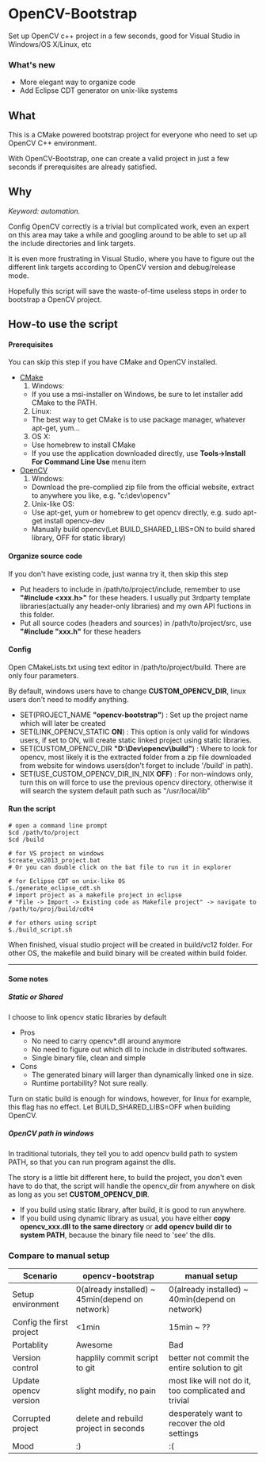 # OpenCV-Bootstrap
Set up OpenCV c++ project in a few seconds, good for Visual Studio in Windows/OS X/Linux, etc

### What's new
- More elegant way to organize code
- Add Eclipse CDT generator on unix-like systems 

## What
This is a CMake powered bootstrap project for everyone who need to set up OpenCV C++ environment. 

With OpenCV-Bootstrap, one can create a valid project in just a few seconds if prerequisites are already satisfied.

## Why 
*Keyword: automation.*

Config OpenCV correctly is a trivial but complicated work, even an expert on this area may take a while and googling around to be able to set up all the include directories and link targets. 

It is even more frustrating in Visual Studio, where you have to figure out the different link targets according to OpenCV version and debug/release mode. 

Hopefully this script will save the waste-of-time useless steps in order to bootstrap a OpenCV project.

## How-to use the script

#### Prerequisites
You can skip this step if you have CMake and OpenCV installed.
- [CMake](https://cmake.org/)
  1. Windows: 
    - If you use a msi-installer on Windows, be sure to let installer add CMake to the PATH.
  2. Linux: 
    - The best way to get CMake is to use package manager, whatever apt-get, yum...
  3. OS X: 
    - Use homebrew to install CMake
    - If you use the application downloaded directly, use **Tools->Install For Command Line Use** menu item
- [OpenCV](https://http://opencv.org/)
  1. Windows:
    - Download the pre-complied zip file from the official website, extract to anywhere you like, e.g. "c:\\dev\\opencv"
  2. Unix-like OS:
    - Use apt-get, yum or homebrew to get opencv directly, e.g. sudo apt-get install opencv-dev
    - Manually build opencv(Let BUILD_SHARED_LIBS=ON to build shared library, OFF for static library)
	
#### Organize source code

If you don't have existing code, just wanna try it, then skip this step

- Put headers to include in /path/to/project/include, remember to use **"#include \<xxx.h\>"** for these headers. I usually put 3rdparty template libraries(actually any header-only libraries) and my own API fuctions in this folder. 
- Put all source codes (headers and sources) in /path/to/project/src, use **"#include "xxx.h"** for these headers

#### Config
Open CMakeLists.txt using text editor in /path/to/project/build. There are only four parameters.

By default, windows users have to change **CUSTOM_OPENCV_DIR**, linux users don't need to modify anything.
- SET(PROJECT_NAME **"opencv-bootstrap"**) : Set up the project name which will later be created
- SET(LINK_OPENCV_STATIC **ON**) : This option is only valid for windows users, if set to ON, will create static linked project using static libraries.
- SET(CUSTOM_OPENCV_DIR **"D:\\Dev\\opencv\\build"**) : Where to look for opencv, most likely it is the extracted folder from a zip file downloaded from website for windows users(don't forget to include '/build' in path).
- SET(USE_CUSTOM_OPENCV_DIR_IN_NIX **OFF**) : For non-windows only, turn this on will force to use the previous opencv directory, otherwise it will search the system default path such as "/usr/local/lib"

#### Run the script
```
# open a command line prompt
$cd /path/to/project
$cd /build

# for VS project on windows
$create_vs2013_project.bat
# Or you can double click on the bat file to run it in explorer

# for Eclipse CDT on unix-like OS
$./generate_eclipse_cdt.sh
# import project as a makefile project in eclipse
# "File -> Import -> Existing code as Makefile project" -> navigate to /path/to/proj/build/cdt4

# for others using script
$./build_script.sh
```
When finished, visual studio project will be created in build/vc12 folder. For other OS, the makefile and build binary will be created within build folder.

---

#### Some notes
##### Static or Shared
I choose to link opencv static libraries by default
- Pros
  - No need to carry opencv*.dll around anymore
  - No need to figure out which dll to include in distributed softwares.
  - Single binary file, clean and simple
- Cons
  - The generated binary will larger than dynamically linked one in size.
  - Runtime portability? Not sure really.

Turn on static build is enough for windows, however, for linux for example, this flag has no effect. Let BUILD_SHARED_LIBS=OFF when building OpenCV.

##### OpenCV path in windows
In traditional tutorials, they tell you to add opencv build path to system PATH, so that you can run program against the dlls. 

The story is a little bit different here, to build the project, you don't even have to do that, the script will handle the opencv_dir from anywhere on disk as long as you set **CUSTOM_OPENCV_DIR**. 

- If you build using static library, after build, it is good to run anywhere.
- If you build using dynamic library as usual, you have either **copy opencv_xxx.dll to the same directory** or **add opencv build dir to system PATH**, because the binary file need to 'see' the dlls.
  
### Compare to manual setup
| Scenario | opencv-bootstrap | manual setup |
| ---- | ---------------- | ------------ |
| Setup environment | 0(already installed) ~ 45min(depend on network) |  0(already installed) ~ 40min(depend on network)  |
| Config the first project | <1min | 15min ~ ?? |
| Portablity | Awesome | Bad |
| Version control | happlily commit script to git | better not commit the entire solution to git |
| Update opencv version | slight modify, no pain | most like will not do it, too complicated and trivial |
| Corrupted project | delete and rebuild project in seconds | desperately want to recover the old settings |
| Mood | :) | :( |

